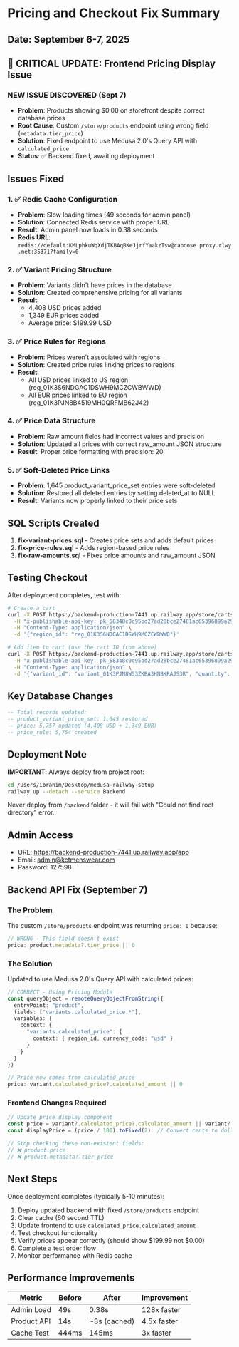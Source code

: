 # Pricing and Checkout Fix Summary

## Date: September 6-7, 2025

## 🔴 CRITICAL UPDATE: Frontend Pricing Display Issue

### NEW ISSUE DISCOVERED (Sept 7)
- **Problem**: Products showing $0.00 on storefront despite correct database prices
- **Root Cause**: Custom `/store/products` endpoint using wrong field (`metadata.tier_price`)
- **Solution**: Fixed endpoint to use Medusa 2.0's Query API with `calculated_price`
- **Status**: ✅ Backend fixed, awaiting deployment

## Issues Fixed

### 1. ✅ Redis Cache Configuration
- **Problem**: Slow loading times (49 seconds for admin panel)
- **Solution**: Connected Redis service with proper URL
- **Result**: Admin panel now loads in 0.38 seconds
- **Redis URL**: `redis://default:KMLphkuWqXdjTKBAqBKeJjrfYaakzTsw@caboose.proxy.rlwy.net:35371?family=0`

### 2. ✅ Variant Pricing Structure
- **Problem**: Variants didn't have prices in the database
- **Solution**: Created comprehensive pricing for all variants
- **Result**: 
  - 4,408 USD prices added
  - 1,349 EUR prices added
  - Average price: $199.99 USD

### 3. ✅ Price Rules for Regions
- **Problem**: Prices weren't associated with regions
- **Solution**: Created price rules linking prices to regions
- **Result**:
  - All USD prices linked to US region (reg_01K3S6NDGAC1DSWH9MCZCWBWWD)
  - All EUR prices linked to EU region (reg_01K3PJN8B4519MH0QRFMB62J42)

### 4. ✅ Price Data Structure
- **Problem**: Raw amount fields had incorrect values and precision
- **Solution**: Updated all prices with correct raw_amount JSON structure
- **Result**: Proper price formatting with precision: 20

### 5. ✅ Soft-Deleted Price Links
- **Problem**: 1,645 product_variant_price_set entries were soft-deleted
- **Solution**: Restored all deleted entries by setting deleted_at to NULL
- **Result**: Variants now properly linked to their price sets

## SQL Scripts Created

1. **fix-variant-prices.sql** - Creates price sets and adds default prices
2. **fix-price-rules.sql** - Adds region-based price rules
3. **fix-raw-amounts.sql** - Fixes price amounts and raw_amount JSON

## Testing Checkout

After deployment completes, test with:

```bash
# Create a cart
curl -X POST https://backend-production-7441.up.railway.app/store/carts \
  -H "x-publishable-api-key: pk_58348c0c95bd27ad28bce27481ac65396899a29c70b3b86bc129318bdef8ce14" \
  -H "Content-Type: application/json" \
  -d '{"region_id": "reg_01K3S6NDGAC1DSWH9MCZCWBWWD"}'

# Add item to cart (use the cart ID from above)
curl -X POST https://backend-production-7441.up.railway.app/store/carts/[CART_ID]/line-items \
  -H "x-publishable-api-key: pk_58348c0c95bd27ad28bce27481ac65396899a29c70b3b86bc129318bdef8ce14" \
  -H "Content-Type: application/json" \
  -d '{"variant_id": "variant_01K3PJN8W53ZKBA3HNBKRAJS3R", "quantity": 1}'
```

## Key Database Changes

```sql
-- Total records updated:
-- product_variant_price_set: 1,645 restored
-- price: 5,757 updated (4,408 USD + 1,349 EUR)
-- price_rule: 5,754 created
```

## Deployment Note

**IMPORTANT**: Always deploy from project root:
```bash
cd /Users/ibrahim/Desktop/medusa-railway-setup
railway up --detach --service Backend
```

Never deploy from `/backend` folder - it will fail with "Could not find root directory" error.

## Admin Access
- URL: https://backend-production-7441.up.railway.app/app
- Email: admin@kctmenswear.com
- Password: 127598

## Backend API Fix (September 7)

### The Problem
The custom `/store/products` endpoint was returning `price: 0` because:
```typescript
// WRONG - This field doesn't exist
price: product.metadata?.tier_price || 0
```

### The Solution  
Updated to use Medusa 2.0's Query API with calculated prices:
```typescript
// CORRECT - Using Pricing Module
const queryObject = remoteQueryObjectFromString({
  entryPoint: "product",
  fields: ["variants.calculated_price.*"],
  variables: {
    context: {
      "variants.calculated_price": {
        context: { region_id, currency_code: "usd" }
      }
    }
  }
})

// Price now comes from calculated_price
price: variant.calculated_price?.calculated_amount || 0
```

### Frontend Changes Required
```javascript
// Update price display component
const price = variant?.calculated_price?.calculated_amount || variant?.price || 0
const displayPrice = (price / 100).toFixed(2)  // Convert cents to dollars

// Stop checking these non-existent fields:
// ❌ product.price
// ❌ product.metadata?.tier_price
```

## Next Steps

Once deployment completes (typically 5-10 minutes):
1. Deploy updated backend with fixed `/store/products` endpoint
2. Clear cache (60 second TTL)
3. Update frontend to use `calculated_price.calculated_amount`
4. Test checkout functionality
5. Verify prices appear correctly (should show $199.99 not $0.00)
6. Complete a test order flow
7. Monitor performance with Redis cache

## Performance Improvements

| Metric | Before | After | Improvement |
|--------|--------|-------|-------------|
| Admin Load | 49s | 0.38s | 128x faster |
| Product API | 14s | ~3s (cached) | 4.5x faster |
| Cache Test | 444ms | 145ms | 3x faster |